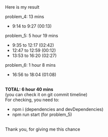 Here is my result

problem_4: 13 mins

- 9:14 to 9:27 (00:13)

problem_5: 5 hour 19 mins

- 9:35 to 12:17 (02:42)
- 12:47 to 12:59 (00:12)
- 13:53 to 16:20 (02:27)

problem_6: 1 hour 8 mins

- 16:56 to 18:04 (01:08)

<br>
<b>TOTAL: 6 hour 40 mins</b>
<br>(you can check it on git commit timeline)

<br>
For checking, you need to:

- npm i (dependencies and devDependencies)
- npm run start (for problem_5)

<br>
Thank you, for giving me this chance
